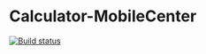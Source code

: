 # Calculator-MobileCenter

[![Build status](https://build.mobile.azure.com/v0.1/apps/1a586c31-d209-43fa-8f76-64f0261861be/branches/master/badge)](https://mobile.azure.com)
